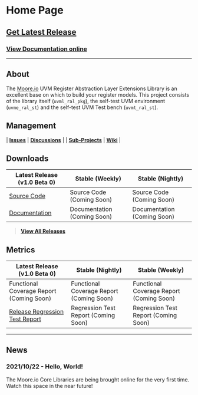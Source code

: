 # Home Page

## [Get Latest Release](https://mooreio.com/packages/uvml_ral.tgz)
### [View Documentation online](https://mooreio.com/packages/uvml_ral/dox_out/)

----------------

## About
The [Moore.io](https://www.mooreio.com) UVM Register Abstraction Layer Extensions Library is an excellent base on which to build your register models.  This project consists of the library itself (`uvml_ral_pkg`), the self-test UVM environment (`uvme_ral_st`) and the self-test UVM Test bench (`uvmt_ral_st`).


## Management

| **[Issues](https://github.com/Datum-Technology-Corporation/uvml_ral/issues)** | **[Discussions](https://github.com/Datum-Technology-Corporation/uvml_ral/discussions)** |
| **[Sub-Projects](https://github.com/Datum-Technology-Corporation/uvml_ral/projects)** | **[Wiki](https://github.com/Datum-Technology-Corporation/uvml_ral/wiki)** |


## Downloads

| Latest Release (v1.0 Beta 0) | Stable (Weekly) | Stable (Nightly) |
| --------------------- | ---------------- | --------------- |
| [Source Code](https://mooreio.com/packages/uvml_ral.tgz) | Source Code (Coming Soon) | Source Code (Coming Soon) |
| [Documentation](https://mooreio.com/packages/uvml_ral/dox_out/) | Documentation (Coming Soon) | Documentation (Coming Soon) |

> **[View All Releases](releases.md)**


## Metrics

| Latest Release (v1.0 Beta 0) | Stable (Nightly) | Stable (Weekly) |
| --------------------- | ---------------- | --------------- |
| Functional Coverage Report (Coming Soon) | Functional Coverage Report (Coming Soon) | Functional Coverage Report (Coming Soon) |
| [Release Regression Test Report](https://mooreio.com/packages/uvml_ral/sim/results.html) | Regression Test Report (Coming Soon) | Regression Test Report (Coming Soon) |


----------------


## News
### 2021/10/22 - Hello, World!
The Moore.io Core Libraries are being brought online for the very first time. Watch this space in the near future!
